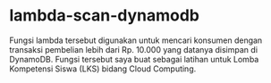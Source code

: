 # lambda-scan-dynamodb

Fungsi lambda tersebut digunakan untuk mencari konsumen dengan transaksi pembelian lebih dari Rp. 10.000 yang datanya disimpan di DynamoDB.
Fungsi tersebut saya buat sebagai latihan untuk Lomba Kompetensi Siswa (LKS) bidang Cloud Computing.
